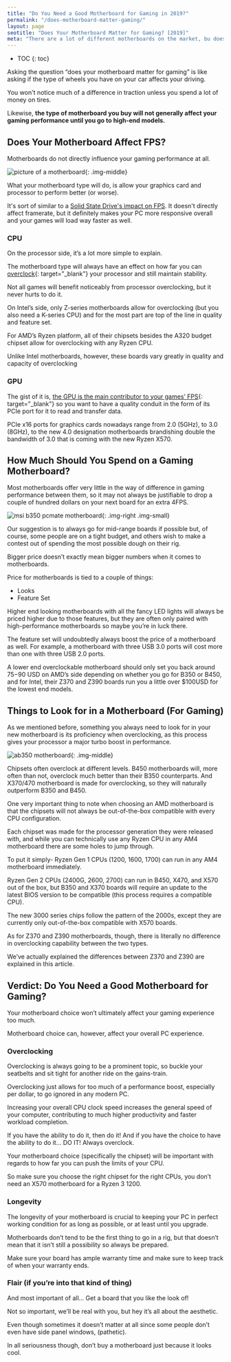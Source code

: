 ```yaml
---
title: "Do You Need a Good Motherboard for Gaming in 2019?" 
permalink: "/does-motherboard-matter-gaming/"
layout: page
seotitle: "Does Your Motherboard Matter for Gaming? [2019]" 
meta: "There are a lot of different motherboards on the market, bu does your motherboard matter for gaming?"
---
```


* TOC
{: toc}

Asking the question “does your motherboard matter for gaming” is like asking if the type of wheels you have on your car affects your driving. 

You won't notice much of a difference in traction unless you spend a lot of money on tires. 

Likewise, **the type of motherboard you buy will not generally affect your gaming performance until you go to high-end models.**

## Does Your Motherboard Affect FPS? 

Motherboards do not directly influence your gaming performance at all. 

![picture of a motherboard](/img/motherboard-affect-fps/motherboard-pic.jpg){: .img-middle}

What your motherboard type will do, is allow your graphics card and processor to perform better (or worse).

It's sort of similar to a [Solid State Drive's impact on FPS](/will-ssd-improve-fps/). It doesn't directly affect framerate, but it definitely makes your PC more responsive overall and your games will load way faster as well. 

### CPU

On the processor side, it’s a lot more simple to explain. 

The motherboard type will always have an effect on how far you can [overclock](https://www.howtogeek.com/165064/what-is-overclocking-the-absolute-beginners-guide-to-understanding-how-geeks-speed-up-their-pcs/){: target="_blank"} your processor and still maintain stability. 

Not all games will benefit noticeably from processor overclocking, but it never hurts to do it.

On Intel’s side, only Z-series motherboards allow for overclocking (but you also need a K-series CPU) and for the most part are top of the line in quality and feature set.

For AMD’s Ryzen platform, all of their chipsets besides the A320 budget chipset allow for overclocking with any Ryzen CPU. 

Unlike Intel motherboards, however, these boards vary greatly in quality and capacity of overclocking

### GPU

The gist of it is, [the GPU is the main contributor to your games’ FPS](https://store.hp.com/app/tech-takes/gpu-vs-cpu-for-pc-gaming){: target="_blank"} so you want to have a quality conduit in the form of its PCIe port for it to read and transfer data.

PCIe x16 ports for graphics cards nowadays range from 2.0 (5GHz), to 3.0 (8GHz), to the new 4.0 designation motherboards brandishing double the bandwidth of 3.0 that is coming with the new Ryzen X570.

## How Much Should You Spend on a Gaming Motherboard? 

Most motherboards offer very little in the way of difference in gaming performance between them, so it may not always be justifiable to drop a couple of hundred dollars on your next board for an extra 4FPS.

![msi b350 pcmate motherboard](/img/mobo/msi-b350-pcmate.png){: .img-right .img-small}

Our suggestion is to always go for mid-range boards if possible but, of course, some people are on a tight budget, and others wish to make a contest out of spending the most possible dough on their rig. 

Bigger price doesn’t exactly mean bigger numbers when it comes to motherboards. 

Price for motherboards is tied to a couple of things:

* Looks
* Feature Set

Higher end looking motherboards with all the fancy LED lights will always be priced higher due to those features, but they are often only paired with high-performance motherboards so maybe you’re in luck there. 

The feature set will undoubtedly always boost the price of a motherboard as well. For example, a motherboard with three USB 3.0 ports will cost more than one with three USB 2.0 ports.

A lower end overclockable motherboard should only set you back around $75-$90 USD on AMD’s side depending on whether you go for B350 or B450, and for Intel, their Z370 and Z390 boards run you a little over $100USD for the lowest end models.

## Things to Look for in a Motherboard (For Gaming) 

As we mentioned before, something you always need to look for in your new motherboard is its proficiency when overclocking, as this process gives your processor a major turbo boost in performance.

![ab350 motherboard](/img/mobo/ab350m.jpg){: .img-middle}

Chipsets often overclock at different levels. B450 motherboards will, more often than not, overclock much better than their B350 counterparts. And X370/470 motherboard is made for overclocking, so they will naturally outperform B350 and B450.

One very important thing to note when choosing an AMD motherboard is that the chipsets will not always be out-of-the-box compatible with every CPU configuration. 

Each chipset was made for the processor generation they were released with, and while you can technically use any Ryzen CPU in any AM4 motherboard there are some holes to jump through.

To put it simply- Ryzen Gen 1 CPUs (1200, 1600, 1700) can run in any AM4 motherboard immediately. 

Ryzen Gen 2 CPUs (2400G, 2600, 2700) can run in B450, X470, and X570 out of the box, but B350 and X370 boards will require an update to the latest BIOS version to be compatible (this process requires a compatible CPU). 

The new 3000 series chips follow the pattern of the 2000s, except they are currently only out-of-the-box compatible with X570 boards.

As for Z370 and Z390 motherboards, though, there is literally no difference in overclocking capability between the two types. 

We’ve actually explained the differences between Z370 and Z390 are explained in this article. 

## Verdict: Do You Need a Good Motherboard for Gaming? 

Your motherboard choice won’t ultimately affect your gaming experience too much. 

Motherboard choice can, however, affect your overall PC experience.

### Overclocking

Overclocking is always going to be a prominent topic, so buckle your seatbelts and sit tight for another ride on the gains-train. 

Overclocking just allows for too much of a performance boost, especially per dollar, to go ignored in any modern PC. 

Increasing your overall CPU clock speed increases the general speed of your computer, contributing to much higher productivity and faster workload completion. 

If you have the ability to do it, then do it! And if you have the choice to have the ability to do it… DO IT! Always overclock.

Your motherboard choice (specifically the chipset) will be important with regards to how far you can push the limits of your CPU. 

So make sure you choose the right chipset for the right CPUs, you don’t need an X570 motherboard for a Ryzen 3 1200.

### Longevity

The longevity of your motherboard is crucial to keeping your PC in perfect working condition for as long as possible, or at least until you upgrade.

Motherboards don’t tend to be the first thing to go in a rig, but that doesn’t mean that it isn’t still a possibility so always be prepared. 

Make sure your board has ample warranty time and make sure to keep track of when your warranty ends.

### Flair (if you’re into that kind of thing)

And most important of all… Get a board that you like the look of!

Not so important, we’ll be real with you, but hey it’s all about the aesthetic. 

Even though sometimes it doesn’t matter at all since some people don’t even have side panel windows, (pathetic).

In all seriousness though, don’t buy a motherboard just because it looks cool.